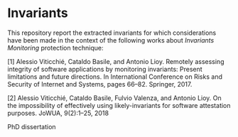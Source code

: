 # Invariants

This repository report the extracted invariants for which considerations have been made in the context of the following works about _Invariants Monitoring_ protection technique:


[1] Alessio Viticchié, Cataldo Basile, and Antonio Lioy. Remotely assessing
integrity of software applications by monitoring invariants: Present limitations
and future directions. In International Conference on Risks and Security of
Internet and Systems, pages 66–82. Springer, 2017.

[2] Alessio Viticchié, Cataldo Basile, Fulvio Valenza, and Antonio Lioy. On
the impossibility of effectively using likely-invariants for software attestation
purposes. JoWUA, 9(2):1–25, 2018

PhD dissertation

